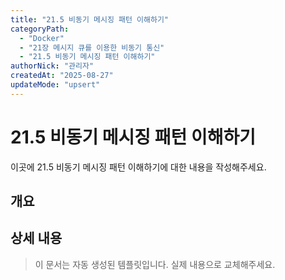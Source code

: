 ```yaml
---
title: "21.5 비동기 메시징 패턴 이해하기"
categoryPath:
  - "Docker"
  - "21장 메시지 큐를 이용한 비동기 통신"
  - "21.5 비동기 메시징 패턴 이해하기"
authorNick: "관리자"
createdAt: "2025-08-27"
updateMode: "upsert"
---
```


# 21.5 비동기 메시징 패턴 이해하기

이곳에 21.5 비동기 메시징 패턴 이해하기에 대한 내용을 작성해주세요.

## 개요

<!-- 내용을 작성해주세요 -->

## 상세 내용

<!-- 내용을 작성해주세요 -->

> 이 문서는 자동 생성된 템플릿입니다. 실제 내용으로 교체해주세요.
